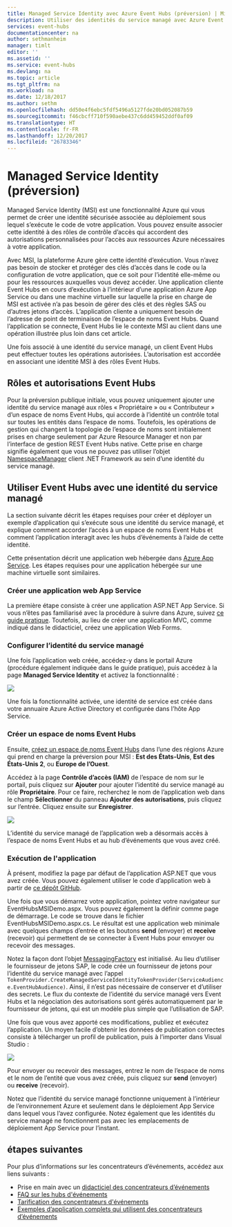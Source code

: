 ```yaml
---
title: Managed Service Identity avec Azure Event Hubs (préversion) | Microsoft Docs
description: Utiliser des identités du service managé avec Azure Event Hubs
services: event-hubs
documentationcenter: na
author: sethmanheim
manager: timlt
editor: ''
ms.assetid: ''
ms.service: event-hubs
ms.devlang: na
ms.topic: article
ms.tgt_pltfrm: na
ms.workload: na
ms.date: 12/18/2017
ms.author: sethm
ms.openlocfilehash: dd50e4f6ebc5fdf5496a5127fde20bd052087b59
ms.sourcegitcommit: f46cbcff710f590aebe437c6dd459452ddf0af09
ms.translationtype: HT
ms.contentlocale: fr-FR
ms.lasthandoff: 12/20/2017
ms.locfileid: "26783346"
---
```

# <a name="managed-service-identity-preview"></a>Managed Service Identity (préversion)

Managed Service Identity (MSI) est une fonctionnalité Azure qui vous permet de créer une identité sécurisée associée au déploiement sous lequel s’exécute le code de votre application. Vous pouvez ensuite associer cette identité à des rôles de contrôle d’accès qui accordent des autorisations personnalisées pour l’accès aux ressources Azure nécessaires à votre application. 

Avec MSI, la plateforme Azure gère cette identité d’exécution. Vous n’avez pas besoin de stocker et protéger des clés d’accès dans le code ou la configuration de votre application, que ce soit pour l’identité elle-même ou pour les ressources auxquelles vous devez accéder. Une application cliente Event Hubs en cours d’exécution à l’intérieur d’une application Azure App Service ou dans une machine virtuelle sur laquelle la prise en charge de MSI est activée n’a pas besoin de gérer des clés et des règles SAS ou d’autres jetons d’accès. L’application cliente a uniquement besoin de l’adresse de point de terminaison de l’espace de noms Event Hubs. Quand l’application se connecte, Event Hubs lie le contexte MSI au client dans une opération illustrée plus loin dans cet article.

Une fois associé à une identité du service managé, un client Event Hubs peut effectuer toutes les opérations autorisées. L’autorisation est accordée en associant une identité MSI à des rôles Event Hubs. 

## <a name="event-hubs-roles-and-permissions"></a>Rôles et autorisations Event Hubs

Pour la préversion publique initiale, vous pouvez uniquement ajouter une identité du service managé aux rôles « Propriétaire » ou « Contributeur » d’un espace de noms Event Hubs, qui accorde à l’identité un contrôle total sur toutes les entités dans l’espace de noms. Toutefois, les opérations de gestion qui changent la topologie de l’espace de noms sont initialement prises en charge seulement par Azure Resource Manager et non par l’interface de gestion REST Event Hubs native. Cette prise en charge signifie également que vous ne pouvez pas utiliser l’objet [NamespaceManager](/dotnet/api/microsoft.servicebus.namespacemanager) client .NET Framework au sein d’une identité du service managé. 
 
## <a name="use-event-hubs-with-a-managed-service-identity"></a>Utiliser Event Hubs avec une identité du service managé

La section suivante décrit les étapes requises pour créer et déployer un exemple d’application qui s’exécute sous une identité du service managé, et explique comment accorder l’accès à un espace de noms Event Hubs et comment l’application interagit avec les hubs d’événements à l’aide de cette identité.

Cette présentation décrit une application web hébergée dans [Azure App Service](https://azure.microsoft.com/services/app-service/). Les étapes requises pour une application hébergée sur une machine virtuelle sont similaires.

### <a name="create-an-app-service-web-application"></a>Créer une application web App Service

La première étape consiste à créer une application ASP.NET App Service. Si vous n’êtes pas familiarisé avec la procédure à suivre dans Azure, suivez [ce guide pratique](../app-service/app-service-web-get-started-dotnet-framework.md). Toutefois, au lieu de créer une application MVC, comme indiqué dans le didacticiel, créez une application Web Forms.

### <a name="set-up-the-managed-service-identity"></a>Configurer l’identité du service managé

Une fois l’application web créée, accédez-y dans le portail Azure (procédure également indiquée dans le guide pratique), puis accédez à la page **Managed Service Identity** et activez la fonctionnalité : 

![](./media/event-hubs-managed-service-identity/msi1.png)
 
Une fois la fonctionnalité activée, une identité de service est créée dans votre annuaire Azure Active Directory et configurée dans l’hôte App Service.

### <a name="create-a-new-event-hubs-namespace"></a>Créer un espace de noms Event Hubs

Ensuite, [créez un espace de noms Event Hubs](event-hubs-create.md) dans l’une des régions Azure qui prend en charge la préversion pour MSI : **Est des États-Unis**, **Est des États-Unis 2**, ou **Europe de l’Ouest**. 

Accédez à la page **Contrôle d’accès (IAM)** de l’espace de nom sur le portail, puis cliquez sur **Ajouter** pour ajouter l’identité du service managé au rôle **Propriétaire**. Pour ce faire, recherchez le nom de l’application web dans le champ **Sélectionner** du panneau **Ajouter des autorisations**, puis cliquez sur l’entrée. Cliquez ensuite sur **Enregistrer**.

![](./media/event-hubs-managed-service-identity/msi2.png)
 
L’identité du service managé de l’application web a désormais accès à l’espace de noms Event Hubs et au hub d’événements que vous avez créé. 

### <a name="run-the-app"></a>Exécution de l'application

À présent, modifiez la page par défaut de l’application ASP.NET que vous avez créée. Vous pouvez également utiliser le code d’application web à partir de [ce dépôt GitHub](https://github.com/Azure/azure-event-hubs/tree/master/samples/DotNet/MSI/EventHubsMSIDemoWebApp). 

Une fois que vous démarrez votre application, pointez votre navigateur sur EventHubsMSIDemo.aspx. Vous pouvez également la définir comme page de démarrage. Le code se trouve dans le fichier EventHubsMSIDemo.aspx.cs. Le résultat est une application web minimale avec quelques champs d’entrée et les boutons **send** (envoyer) et **receive** (recevoir) qui permettent de se connecter à Event Hubs pour envoyer ou recevoir des messages. 

Notez la façon dont l’objet [MessagingFactory](/dotnet/api/microsoft.servicebus.messaging.messagingfactory) est initialisé. Au lieu d’utiliser le fournisseur de jetons SAP, le code crée un fournisseur de jetons pour l’identité du service managé avec l’appel `TokenProvider.CreateManagedServiceIdentityTokenProvider(ServiceAudience.EventHubAudience)`. Ainsi, il n’est pas nécessaire de conserver et d’utiliser des secrets. Le flux du contexte de l’identité du service managé vers Event Hubs et la négociation des autorisations sont gérés automatiquement par le fournisseur de jetons, qui est un modèle plus simple que l’utilisation de SAP.

Une fois que vous avez apporté ces modifications, publiez et exécutez l’application. Un moyen facile d’obtenir les données de publication correctes consiste à télécharger un profil de publication, puis à l’importer dans Visual Studio :

![](./media/event-hubs-managed-service-identity/msi3.png)
 
Pour envoyer ou recevoir des messages, entrez le nom de l’espace de noms et le nom de l’entité que vous avez créée, puis cliquez sur **send** (envoyer) ou **receive** (recevoir). 
 
Notez que l’identité du service managé fonctionne uniquement à l’intérieur de l’environnement Azure et seulement dans le déploiement App Service dans lequel vous l’avez configurée. Notez également que les identités du service managé ne fonctionnent pas avec les emplacements de déploiement App Service pour l’instant.

## <a name="next-steps"></a>étapes suivantes

Pour plus d’informations sur les concentrateurs d’événements, accédez aux liens suivants :

* Prise en main avec un [didacticiel des concentrateurs d’événements](event-hubs-dotnet-standard-getstarted-send.md)
* [FAQ sur les hubs d'événements](event-hubs-faq.md)
* [Tarification des concentrateurs d'événements](https://azure.microsoft.com/pricing/details/event-hubs/)
* [Exemples d’application complets qui utilisent des concentrateurs d’événements](https://github.com/Azure/azure-event-hubs/tree/master/samples)